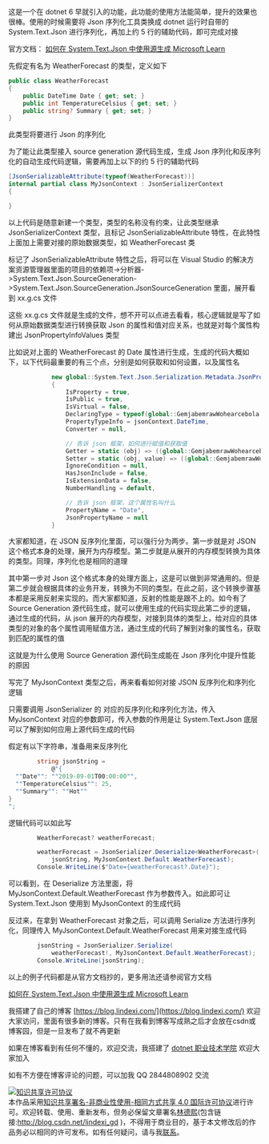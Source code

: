 
这是一个在 dotnet 6 早就引入的功能，此功能的使用方法能简单，提升的效果也很棒。使用的时候需要将 Json 序列化工具类换成 dotnet 运行时自带的 System.Text.Json 进行序列化，再加上约 5 行的辅助代码，即可完成对接

<!--more-->


<!-- 发布 -->
<!-- 博客 -->

官方文档： [如何在 System.Text.Json 中使用源生成 Microsoft Learn](https://learn.microsoft.com/zh-cn/dotnet/standard/serialization/system-text-json/source-generation?pivots=dotnet-6-0)

先假定有名为 WeatherForecast 的类型，定义如下

```csharp
public class WeatherForecast
{
    public DateTime Date { get; set; }
    public int TemperatureCelsius { get; set; }
    public string? Summary { get; set; }
}
```

此类型将要进行 Json 的序列化

为了能让此类型接入 source generation 源代码生成，生成 Json 序列化和反序列化的自动生成代码逻辑，需要再加上以下的约 5 行的辅助代码

```csharp
[JsonSerializableAttribute(typeof(WeatherForecast))]
internal partial class MyJsonContext : JsonSerializerContext
{

}
```

以上代码是随意新建一个类型，类型的名称没有约束，让此类型继承 JsonSerializerContext 类型，且标记 JsonSerializableAttribute 特性，在此特性上面加上需要对接的原始数据类型，如 WeatherForecast 类

标记了 JsonSerializableAttribute 特性之后，将可以在 Visual Studio 的解决方案资源管理器里面的项目的依赖项->分析器->System.Text.Json.SourceGeneration->System.Text.Json.SourceGeneration.JsonSourceGeneration 里面，展开看到 xx.g.cs 文件

这些 xx.g.cs 文件就是生成的文件，想不开可以点进去看看，核心逻辑就是写了如何从原始数据类型进行转换获取 Json 的属性和值对应关系，也就是对每个属性构建出 JsonPropertyInfoValues 类型

比如说对上面的 WeatherForecast 的 Date 属性进行生成，生成的代码大概如下，以下代码最重要的有三个点，分别是如何获取和如何设置，以及属性名

```csharp
            new global::System.Text.Json.Serialization.Metadata.JsonPropertyInfoValues<global::System.DateTime>()
            {
                IsProperty = true,
                IsPublic = true,
                IsVirtual = false,
                DeclaringType = typeof(global::GemjabemrawWohearcebola.WeatherForecast),
                PropertyTypeInfo = jsonContext.DateTime,
                Converter = null,

                // 告诉 json 框架，如何进行赋值和获取值
                Getter = static (obj) => ((global::GemjabemrawWohearcebola.WeatherForecast)obj).Date,
                Setter = static (obj, value) => ((global::GemjabemrawWohearcebola.WeatherForecast)obj).Date = value!,
                IgnoreCondition = null,
                HasJsonInclude = false,
                IsExtensionData = false,
                NumberHandling = default,

                // 告诉 json 框架，这个属性名叫什么
                PropertyName = "Date",
                JsonPropertyName = null
            }
```

大家都知道，在 JSON 反序列化里面，可以强行分为两步。第一步就是对 JSON 这个格式本身的处理，展开为内存模型。第二步就是从展开的内存模型转换为具体的类型。同理，序列化也是相同的道理

其中第一步对 Json 这个格式本身的处理方面上，这是可以做到非常通用的。但是第二步就会根据具体的业务开发，转换为不同的类型。在此之前，这个转换步骤基本都是采用反射来实现的。而大家都知道，反射的性能是跟不上的。如今有了 Source Generation 源代码生成，就可以使用生成的代码实现此第二步的逻辑，通过生成的代码，从 json 展开的内存模型，对接到具体的类型上，给对应的具体类型的对象的各个属性调用赋值方法，通过生成的代码了解到对象的属性名，获取到匹配的属性的值

这就是为什么使用 Source Generation 源代码生成能在 Json 序列化中提升性能的原因

写完了 MyJsonContext 类型之后，再来看看如何对接 JSON 反序列化和序列化逻辑

只需要调用 JsonSerializer 的 对应的反序列化和序列化方法，传入 MyJsonContext 对应的参数即可，传入参数的作用是让 System.Text.Json 底层可以了解到如何应用上源代码生成的代码

假定有以下字符串，准备用来反序列化

```csharp
        string jsonString =
            @"{
  ""Date"": ""2019-09-01T00:00:00"",
  ""TemperatureCelsius"": 25,
  ""Summary"": ""Hot""
}
";
```

逻辑代码可以如此写

```csharp
        WeatherForecast? weatherForecast;

        weatherForecast = JsonSerializer.Deserialize<WeatherForecast>(
            jsonString, MyJsonContext.Default.WeatherForecast);
        Console.WriteLine($"Date={weatherForecast?.Date}");
```

可以看到，在 Deserialize 方法里面，将 MyJsonContext.Default.WeatherForecast 作为参数传入。如此即可让 System.Text.Json 使用到 MyJsonContext 的生成代码

反过来，在拿到 WeatherForecast 对象之后，可以调用 Serialize 方法进行序列化，同理传入 MyJsonContext.Default.WeatherForecast 用来对接生成代码

```csharp
        jsonString = JsonSerializer.Serialize(
            weatherForecast!, MyJsonContext.Default.WeatherForecast);
        Console.WriteLine(jsonString);
```

以上的例子代码都是从官方文档抄的，更多用法还请参阅官方文档

[如何在 System.Text.Json 中使用源生成 Microsoft Learn](https://learn.microsoft.com/zh-cn/dotnet/standard/serialization/system-text-json/source-generation?pivots=dotnet-6-0)


我搭建了自己的博客 [https://blog.lindexi.com/](https://blog.lindexi.com/) 欢迎大家访问，里面有很多新的博客。只有在我看到博客写成熟之后才会放在csdn或博客园，但是一旦发布了就不再更新

如果在博客看到有任何不懂的，欢迎交流，我搭建了 [dotnet 职业技术学院](https://t.me/dotnet_campus) 欢迎大家加入

如有不方便在博客评论的问题，可以加我 QQ 2844808902 交流

<a rel="license" href="http://creativecommons.org/licenses/by-nc-sa/4.0/"><img alt="知识共享许可协议" style="border-width:0" src="https://licensebuttons.net/l/by-nc-sa/4.0/88x31.png" /></a><br />本作品采用<a rel="license" href="http://creativecommons.org/licenses/by-nc-sa/4.0/">知识共享署名-非商业性使用-相同方式共享 4.0 国际许可协议</a>进行许可。欢迎转载、使用、重新发布，但务必保留文章署名[林德熙](http://blog.csdn.net/lindexi_gd)(包含链接:http://blog.csdn.net/lindexi_gd )，不得用于商业目的，基于本文修改后的作品务必以相同的许可发布。如有任何疑问，请与我[联系](mailto:lindexi_gd@163.com)。